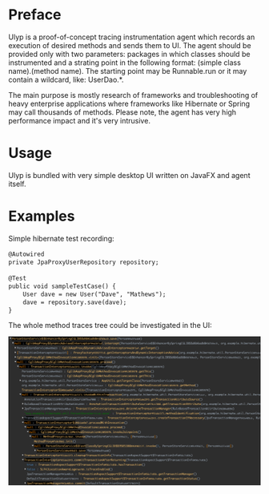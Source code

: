 # Preface
Ulyp is a proof-of-concept tracing instrumentation agent which records an execution of desired methods and sends them to UI. The agent should be provided only with two parameters: packages in which classes should be instrumented and a strating point in the following format: (simple class name).(method name). The starting point may be Runnable.run or it may contain a wildcard, like: UserDao.*.

The main purpose is mostly research of frameworks and  troubleshooting of heavy enterprise applications where frameworks like Hibernate or Spring may call thousands of methods. 
Please note, the agent has very high performance impact and it's very intrusive.

# Usage
Ulyp is bundled with very simple desktop UI written on JavaFX and agent itself.

# Examples
Simple hibernate test recording:
 
 	@Autowired
	private JpaProxyUserRepository repository;
  
	@Test
	public void sampleTestCase() {
		User dave = new User("Dave", "Mathews");
		dave = repository.save(dave);
	}
  
The whole method traces tree could be investigated in the UI:

![Ulyp UI](https://github.com/0xaa4eb/ulyp/blob/master/images/hibernate.png)

